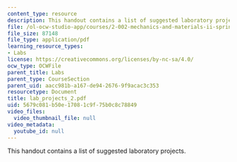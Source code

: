 ```yaml
---
content_type: resource
description: This handout contains a list of suggested laboratory projects.
file: /ol-ocw-studio-app/courses/2-002-mechanics-and-materials-ii-spring-2004/5679c081b50e17081c9f75b0c8c78849_lab_projects_2.pdf
file_size: 87148
file_type: application/pdf
learning_resource_types:
- Labs
license: https://creativecommons.org/licenses/by-nc-sa/4.0/
ocw_type: OCWFile
parent_title: Labs
parent_type: CourseSection
parent_uid: aacc981b-a167-de94-2676-9f9acac3c353
resourcetype: Document
title: lab_projects_2.pdf
uid: 5679c081-b50e-1708-1c9f-75b0c8c78849
video_files:
  video_thumbnail_file: null
video_metadata:
  youtube_id: null
---
```

This handout contains a list of suggested laboratory projects.